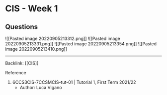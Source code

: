 # CIS - Week 1
## Questions
![[Pasted image 20220905213312.png]]
![[Pasted image 20220905213331.png]]
![[Pasted image 20220905213354.png]]
![[Pasted image 20220905213410.png]]

--- 
Backlink: [[CIS]]

Reference
1. 6CCS3CIS-7CCSMCIS-tut-01 | Tutorial 1, First Term 2021/22
	- Author: Luca Vigano